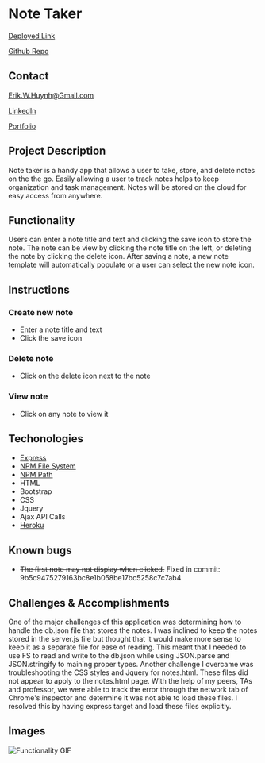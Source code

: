 # Note Taker
[Deployed Link](https://secure-waters-63965.herokuapp.com/)

[Github Repo](https://github.com/E-Huynh/note_taker)

## Contact

Erik.W.Huynh@Gmail.com

[LinkedIn](https://www.linkedin.com/in/erik-huynh-228321196/)

[Portfolio](https://e-huynh.github.io/updated_portfolio/)

## Project Description
Note taker is a handy app that allows a user to take, store, and delete notes on the the go. Easily allowing a user to track notes helps to keep organization and task management. Notes will be stored on the cloud for easy access from anywhere.
## Functionality
Users can enter a note title and text and clicking the save icon to store the note. The note can be view by clicking the note title on the left, or deleting the note by clicking the delete icon. After saving a note, a new note template will automatically populate or a user can select the new note icon.
## Instructions
  ### Create new note
  * Enter a note title and text
  * Click the save icon
  ### Delete note
  * Click on the delete icon next to the note
  ### View note
  * Click on any note to view it
## Techonologies
  * [Express](https://expressjs.com/)
  * [NPM File System](https://nodejs.org/api/fs.html)
  * [NPM Path](https://nodejs.org/docs/latest/api/path.html)
  * HTML
  * Bootstrap
  * CSS
  * Jquery
  * Ajax API Calls
  * [Heroku](https://afternoon-headland-29975.herokuapp.com/)
## Known bugs
  * ~~The first note may not display when clicked.~~ Fixed in commit: 9b5c9475279163bc8e1b058be17bc5258c7c7ab4
## Challenges & Accomplishments
One of the major challenges of this application was determining how to handle the db.json file that stores the notes. I was inclined to keep the notes stored in the server.js file but thought that it would make more sense to keep it as a separate file for ease of reading. This meant that I needed to use FS to read and write to the db.json while using JSON.parse and JSON.stringify to maining proper types.
Another challenge I overcame was troubleshooting the CSS styles and Jquery for notes.html. These files did not appear to apply to the notes.html page. With the help of my peers, TAs and professor, we were able to track the error through the network tab of Chrome's inspector and determine it was not able to load these files. I resolved this by having express target and load these files explicitly.
## Images
![Functionality GIF](https://github.com/E-Huynh/note_taker/blob/master/Develop/public/assets/Images/Note%20Taker%20Gif.gif?raw=true)

